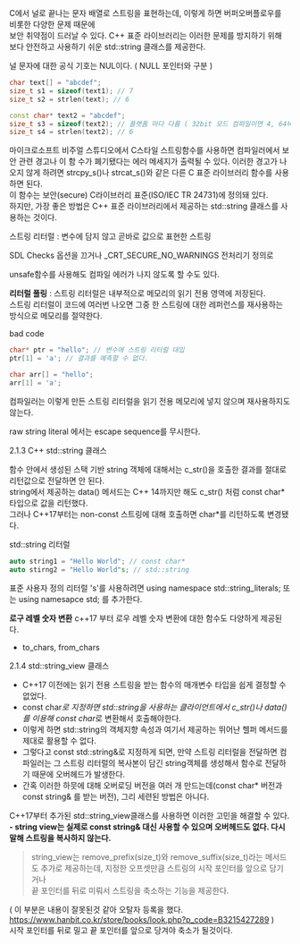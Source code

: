 C에서 널로 끝나는 문자 배열로 스트링을 표현하는데, 이렇게 하면 버퍼오버플로우를 비롯한 다양한 문제 때문에  
보안 취약점이 드러날 수 있다. C++ 표준 라이브러리는 이러한 문제를 방지하기 위해 보다 안전하고 사용하기 쉬운 std::string 클래스를 제공한다.  

널 문자에 대한 공식 기호는 NUL이다.   ( NULL 포인터와 구분 )


```c++
char text[] = "abcdef";
size_t s1 = sizeof(text1); // 7
size_t s2 = strlen(text); // 6

const char* text2 = "abcdef";
size_t s3 = sizeof(text2); // 플랫폼 마다 다름 ( 32bit 모드 컴파일이면 4, 64비트모드면 8이됨 )
size_t s4 = strlen(text2); // 6
```

마이크로소프트 비주얼 스튜디오에서 C스타일 스트링함수를 사용하면 컴파일러에서 보안 관련 경고나 이 함 수가 폐기됐다는 에러 메세지가 출력될 수 있다.
이러한 경고가 나오지 않게 하려면 strcpy_s()나 strcat_s()와 같은 다른 C 표준 라이브러리 함수를 사용하면 된다.  
이 함수는 보안(secure) C라이브러리 표준(ISO/IEC TR 24731)에 정의돼 있다.  
하지만, 가장 좋은 방법은 C++ 표준 라이브러리에서 제공하는 std::string 클래스를 사용하는 것이다.  

스트링 리터럴 : 변수에 담지 않고 곧바로 값으로 표현한 스트링  

SDL Checks 옵션을 끄거나 _CRT_SECURE_NO_WARNINGS 전처리기 정의로  

unsafe함수를 사용해도 컴파일 에러가 나지 않도록 할 수도 있다.  

**리터럴 풀링** : 스트링 리터럴은 내부적으로 메모리의 읽기 전용 영역에 저장된다.  
스트링 리터럴이 코드에 여러번 나오면 그중 한 스트링에 대한 레퍼런스를 재사용하는 방식으로 메모리를 절약한다.  

bad code  
```c++
char* ptr = "hello"; // 변수에 스트링 리터럴 대입
ptr[1] = 'a'; // 결과를 예측할 수 없다.
```

```c++
char arr[] = "hello";
arr[1] = 'a';
```
컴파일러는 이렇게 만든 스트링 리터럴을 읽기 전용 메모리에 넣지 않으며 재사용하지도 않는다.



raw string literal 에서는 escape sequence를 무시한다.  



2.1.3 C++ std::string 클래스

함수 안에서 생성된 스택 기반 string 객체에 대해서는 c_str()을 호출한 결과를 절대로 리턴값으로 전달하면 안 된다.  
string에서 제공하는 data() 메서드는 C++ 14까지만 해도 c_str() 처럼 const char* 타입으로 값을 리턴했다.  
그러나 C++17부터는 non-const 스트링에 대해 호출하면  char*를 리턴하도록 변경됐다.  

std::string 리터럴
```c++
auto string1 = "Hello World"; // const char*
auto stirng2 = "Hello World"s; // std::string
```
표준 사용자 정의 리터럴 's'를 사용하려면 using namespace std::string_literals; 또는 using namesapce std; 를 추가한다.  


**로구 레벨 숫자 변환**
c++17 부터 로우 레벨 숫자 변환에 대한 함수도 다양하게 제공된다.
- to_chars, from_chars

2.1.4 std::string_view 클래스
- C++17 이전에는 읽기 전용 스트링을 받는 함수의 매개변수 타입을 쉽게 결정할 수 없었다.  
- const char*로 지정하면 std::string을 사용하는 클라이언트에서 c_str()나 data()를 이용해 const char*로 변환해서 호출해야한다.  
- 이렇게 하면 std::string의 객체지향 속성과 여기서 제공하는 뛰어난 헬퍼 메서드를 제대로 활용할 수 없다.  
- 그렇다고 const std::string&로 지정하게 되면, 만약 스트링 리터럴을 전달하면 컴파일러는 그 스트링 리터럴의 복사본이 담긴 string객체를 생성해서 함수로 전달하기 때문에 오버헤드가 발생한다.  
- 간혹 이러한 하뭇에 대해 오버로딩 버전을 여러 개 만드는데(const char* 버전과 const string& 를 받는 버전), 그리 세련된 방법은 아니다.  

C++17부터 추가된 std::string_view클래스를 사용하면 이러한 고민을 해결할 수 있다.  
**- string view는 실제로 const string& 대신 사용할 수 있으며 오버헤드도 없다. 다시 말해 스트링을 복사하지 않는다.**


> string_view는 remove_prefix(size_t)와 remove_suffix(size_t)라는 메서드도 추가로 제공하는데, 지정한 오프셋만큼 스트링의 시작 포인터를 앞으로 당기거나  
> 끝 포인터를 뒤로 미뤄서 스트링을 축소하는 기능을 제공한다.  

( 이 부분은 내용이 잘못된것 같아 오탈자 등록을 했다. https://www.hanbit.co.kr/store/books/look.php?p_code=B3215427289 )  
시작 포인터를 뒤로 밀고 끝 포인터를 앞으로 당겨야 축소가 될것이다.  







